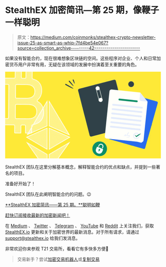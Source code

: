 # StealthEX 加密简讯—第 25 期，像鞭子一样聪明

> 原文：<https://medium.com/coinmonks/stealthex-crypto-newsletter-issue-25-as-smart-as-whip-7fd4be54e067?source=collection_archive---------42----------------------->

如果没有智能合约，现在很难想象区块链的空间。这些程序对企业、个人和日常加密货币用户非常有用，无疑在该领域的发展中扮演着至关重要的角色。

![](img/fa280f7f03c25f61c4297b260bcfa28a.png)

StealthEX 团队在这里分解基本概念，解释智能合约的优点和缺点，并提到一些著名的项目。

准备好开始了！

StealthEX 团队在此阐明智能合约的问题。😉

[**StealthEX 加密简讯——第 25 期。**聪明如鞭](https://www.getrevue.co/profile/stealthex_io/issues/stealthex-crypto-newsletter-issue-25-as-smart-as-whip-1318261)

[赶快订阅接收最新的加密新闻吧！](https://www.getrevue.co/profile/stealthex_io)

在 [Medium](https://stealthex-io.medium.com/) 、 [Twitter](https://twitter.com/Stealthex_io) 、 [Telegram](https://t.me/StealthEX) 、 [YouTube](https://www.youtube.com/channel/UCeES_XBesX76ge7xf1meuSw) 和 [Reddit](https://www.reddit.com/user/Stealthex_io) 上关注我们，获取 [StealthEX.io](https://stealthex.io/) 更新和关于加密世界的最新消息。对于所有请求，请通过 support@stealthex.io 给我们发消息。

非常欢迎你来参观 T21 交易所，看看它有多快多方便💛

> 交易新手？尝试[加密交易机器人](/coinmonks/crypto-trading-bot-c2ffce8acb2a)或[复制交易](/coinmonks/top-10-crypto-copy-trading-platforms-for-beginners-d0c37c7d698c)